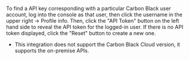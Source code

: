To find a API key corresponding with a particular Carbon Black user account, log into the console as that user, then click the username in the upper right -> Profile info.
Then, click the "API Token" button on the left hand side to reveal the API token for the logged-in user. If there is no API token displayed, click the "Reset" button to create a new one.

* This integration does not support the Carbon Black Cloud version, it supports the on-premise APIs.

